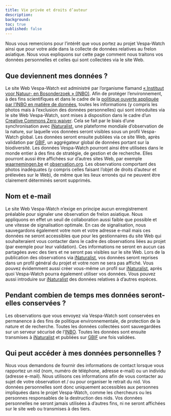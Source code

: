 ```yaml
---
title: Vie privée et droits d’auteur
description:
background:
toc: true
published: false
---
```


Nous vous remercions pour l’intérêt que vous portez au projet Vespa-Watch ainsi que pour votre aide dans la collecte de données relatives au frelon asiatique. Nous vous expliquons sur cette page comment nous traitons vos données personnelles et celles qui sont collectées via le site Web.

## Que deviennent mes données ?

Le site Web Vespa-Watch est administré par l’organisme flamand [« Instituut voor Natuur- en Bosonderzoek » (INBO)](https://www.inbo.be). Afin de protéger l’environnement, à des fins scientifiques et dans le cadre de la [politique ouverte appliquée par l’INBO en matière de données](https://www.inbo.be/nl/opendatabeleid), toutes les informations (y compris les photos mais à l’exclusion des données personnelles) qui sont introduites via le site Web Vespa-Watch, sont mises à disposition dans le cadre d’un [Creative Commons Zero waiver](https://creativecommons.org/publicdomain/zero/1.0/deed.nl). Cela se fait par le biais d’une synchronisation avec [iNaturalist](https://www.inaturalist.org/projects/vespa-watch), une plateforme mondiale d’observation de la nature, sur laquelle vos données seront visibles sous un profil Vespa-Watch global. Les données seront ensuite publiées via ce site Web, après validation par [GBIF](https://www.gbif.org/), un aggrégateur global de données portant sur la biodiversité. Les données Vespa-Watch pourront ainsi être utilisées dans le monde entier à des fins de stratégie, de gestion et de recherche. Elles pourront aussi être affichées sur d’autres sites Web, par exemple [waarnemingen.be](https://www.waarnemingen.be/) et [observation.org](https://www.observation.org/). Les observations comportant des photos inadéquates (y compris celles faisant l’objet de droits d’auteur et prélevées sur le Web), de même que les lieux erronés qui ne peuvent être clairement déterminés seront supprimés.
 
## Nom et e-mail

Le site Web Vespa-Watch n’exige en principe aucun enregistrement préalable pour signaler une observation de frelon asiatique. Nous appliquons en effet un seuil de collaboration aussi faible que possible et une vitesse de signalisation optimale. En cas de signalisation, nous sauvegardons également votre nom et votre adresse e-mail mais ces données ne seront accessibles que pour les gestionnaires du site Web qui souhaiteraient vous contacter dans le cadre des observations liées au projet (par exemple pour leur validation). Ces informations ne seront en aucun cas partagées avec des tiers et ne seront pas visibles sur le site Web. Lors de la publication des observations via [iNaturalist](https://www.inaturalist.org/), vos données seront reprises dans un profil général du projet et votre nom ne sera pas affiché. Vous pouvez évidemment aussi créer vous-même un profil sur [iNaturalist](https://www.inaturalist.org/), après quoi Vespa-Watch pourra également utiliser vos données. Vous pouvez aussi introduire sur [iNaturalist](https://www.inaturalist.org/) des données relatives à d’autres espèces.
 
## Pendant combien de temps mes données seront-elles conservées ?

Les observations que vous envoyez via Vespa-Watch sont conservées en permanence à des fins de politique environnementale, de protection de la nature et de recherche. Toutes les données collectées sont sauvegardées sur un serveur sécurisé de l’[INBO](https://www.inbo.be). Toutes les données sont ensuite transmises à [iNaturalist](https://www.inaturalist.org/) et publiées sur [GBIF](https://www.gbif.org/) une fois validées.

## Qui peut accéder à mes données personnelles ?

Nous vous demandons de fournir des informations de contact lorsque vous rapportez un nid (nom, numéro de téléphone, adresse e-mail) ou un individu (adresse e-mail). Nous utilisons ces informations afin de vous contacter au sujet de votre observation et / ou pour organiser le retrait du nid. Vos données personnelles sont donc uniquement accessibles aux personnes impliquées dans le projet Vespa-Watch, comme les chercheurs ou les personnes responsables de la destruction des nids. Vos données personnelles ne seront jamais utilisées à d’autres fins, ni ne seront affichées sur le site web ou transmises à des tiers.
